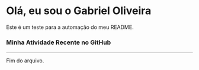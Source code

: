 # Olá, eu sou o Gabriel Oliveira

Este é um teste para a automação do meu README.

### Minha Atividade Recente no GitHub

---
Fim do arquivo.
